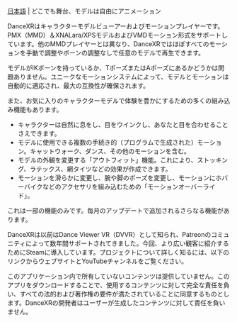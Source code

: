[日本語](/jp/dancexr/listing/steam) | どこでも舞台、モデルは自由にアニメーション

DanceXRはキャラクターモデルビューアーおよびモーションプレイヤーです。PMX（MMD）＆XNALara/XPSモデルおよびVMDモーション形式をサポートしています。他のMMDプレイヤーとは異なり、DanceXRではほぼすべてのモーションを手動で調整やボーンの調整なしで任意のモデルで再生できます。

モデルがIKボーンを持っているか、TポーズまたはAポーズにあるかどうかは問題ありません。ユニークなモーションシステムによって、モデルとモーションは自動的に適応され、最大の互換性が確保されます。

また、お気に入りのキャラクターモデルで体験を豊かにするための多くの組み込み機能もあります。
* キャラクターは自然に息をし、目をウインクし、あなたと目を合わせることさえできます。
* モデルに使用できる複数の手続き的（プログラムで生成された）モーション。キャットウォーク、ダンス、その他のモーションを含む。
* モデルの外観を変更する「アウトフィット」機能。これにより、ストッキング、ラテックス、網タイツなどの効果が作成できます。
* モーションを滑らかに変更し、腕や脚のポーズを変更し、モーションにホバーバイクなどのアクセサリを組み込むための「モーションオーバーライド」。

これは一部の機能のみです。毎月のアップデートで追加されるさらなる機能があります。

DanceXRは以前はDance Viewer VR（DVVR）として知られ、Patreonのコミュニティによって数年間サポートされてきました。今回、より広い観客に紹介するためにSteamに導入しています。プロジェクトについて詳しく知るには、以下のリンクからウェブサイトとYouTubeチャンネルをご覧ください。

このアプリケーション内で所有していないコンテンツは提供していません。このアプリをダウンロードすることで、使用するコンテンツに対して完全な責任を負い、すべての法的および著作権の要件が満たされていることに同意するものとします。DanceXRの開発者はユーザーが生成したコンテンツに対して責任を負いません。
